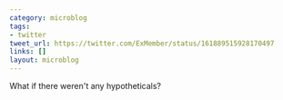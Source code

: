 ```yaml
---
category: microblog
tags:
- twitter
tweet_url: https://twitter.com/ExMember/status/161889515928170497
links: []
layout: microblog
---
```

What if there weren't any hypotheticals?

